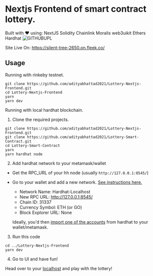 # Nextjs Frontend of smart contract lottery.

Built with ❤️ using: NextJS Solidity Chainlink Moralis web3uikit Ethers Hardhat 
![GITHUBUPL](https://user-images.githubusercontent.com/93488388/183623456-2aca65cf-ef59-4fda-a2f0-b01e466d3b9e.png)

Site Live On: https://silent-tree-2650.on.fleek.co/
 

## Usage

Running with rinkeby testnet.

```
git clone https://github.com/adityabhattad2021/Lottery-Nextjs-Frontend.git
cd Lottery-Nextjs-Frontend
yarn
yarn dev
```


Running with local hardhat blockchain.

1. Clone the required projects.
```
git clone https://github.com/adityabhattad2021/Lottery-Nextjs-Frontend.git
git clone https://github.com/adityabhattad2021/Lottery-Smart-Contract.git
cd Lottery-Smart-Contract
yarn 
yarn hardhat node
```

2. Add hardhat network to your metamask/wallet

- Get the RPC_URL of your hh node (usually `http://127.0.0.1:8545/`)
- Go to your wallet and add a new network. [See instructions here.](https://metamask.zendesk.com/hc/en-us/articles/360043227612-How-to-add-a-custom-network-RPC)
  - Network Name: Hardhat-Localhost
  - New RPC URL: http://127.0.0.1:8545/
  - Chain ID: 31337
  - Currency Symbol: ETH (or GO)
  - Block Explorer URL: None


  Ideally, you'd then [import one of the accounts](https://metamask.zendesk.com/hc/en-us/articles/360015489331-How-to-import-an-Account) from hardhat to your wallet/metamask. 

3. Run this code

```
cd ../Lottery-Nextjs-Frontend
yarn dev
```

4. Go to UI and have fun!

Head over to your [localhost](http://localhost:3000) and play with the lottery!




